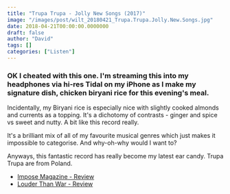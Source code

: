 ```yaml
---
title: "Trupa Trupa - Jolly New Songs (2017)"
image: "/images/post/wilt_20180421_Trupa.Trupa.Jolly.New.Songs.jpg"
date: 2018-04-21T00:00:00.0000000
draft: false
author: "David"
tags: []
categories: ["Listen"]
---
```

### OK I cheated with this one. I'm streaming this into my headphones via hi-res Tidal on my iPhone as I make my signature dish, chicken biryani rice for this evening's meal.   
  
Incidentally, my Biryani rice is especially nice with slightly cooked almonds and currents as a topping. It's a dichotomy of contrasts - ginger and spice vs sweet and nutty. A bit like this record really.  
  
It's a brilliant mix of all of my favourite musical genres which just makes it impossible to categorise. And why-oh-why would I want to?   
  
Anyways, this fantastic record has really become my latest ear candy. Trupa Trupa are from Poland.

-  [Impose Magazine - Review](http://www.imposemagazine.com/bytes/new-music/trupa-trupa-jolly-new-songs)
-  [Louder Than War - Review](http://louderthanwar.com/trupa-trupa-jolly-new-songs-album-review/)